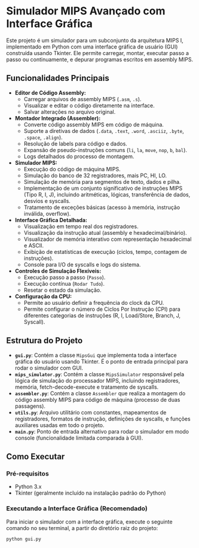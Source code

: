 # Simulador MIPS Avançado com Interface Gráfica

Este projeto é um simulador para um subconjunto da arquitetura MIPS I, implementado em Python com uma interface gráfica de usuário (GUI) construída usando Tkinter. Ele permite carregar, montar, executar passo a passo ou continuamente, e depurar programas escritos em assembly MIPS.

## Funcionalidades Principais

*   **Editor de Código Assembly:**
    *   Carregar arquivos de assembly MIPS (`.asm`, `.s`).
    *   Visualizar e editar o código diretamente na interface.
    *   Salvar alterações no arquivo original.
*   **Montador Integrado (Assembler):**
    *   Converte código assembly MIPS em código de máquina.
    *   Suporte a diretivas de dados (`.data`, `.text`, `.word`, `.asciiz`, `.byte`, `.space`, `.align`).
    *   Resolução de labels para código e dados.
    *   Expansão de pseudo-instruções comuns (`li`, `la`, `move`, `nop`, `b`, `bal`).
    *   Logs detalhados do processo de montagem.
*   **Simulador MIPS:**
    *   Execução do código de máquina MIPS.
    *   Simulação do banco de 32 registradores, mais PC, HI, LO.
    *   Simulação de memória para segmentos de texto, dados e pilha.
    *   Implementação de um conjunto significativo de instruções MIPS (Tipo R, I, J), incluindo aritméticas, lógicas, transferência de dados, desvios e syscalls.
    *   Tratamento de exceções básicas (acesso à memória, instrução inválida, overflow).
*   **Interface Gráfica Detalhada:**
    *   Visualização em tempo real dos registradores.
    *   Visualização da instrução atual (assembly e hexadecimal/binário).
    *   Visualizador de memória interativo com representação hexadecimal e ASCII.
    *   Exibição de estatísticas de execução (ciclos, tempo, contagem de instruções).
    *   Console para I/O de syscalls e logs do sistema.
*   **Controles de Simulação Flexíveis:**
    *   Execução passo a passo (`Passo`).
    *   Execução contínua (`Rodar Tudo`).
    *   Resetar o estado da simulação.
*   **Configuração da CPU:**
    *   Permite ao usuário definir a frequência do clock da CPU.
    *   Permite configurar o número de Ciclos Por Instrução (CPI) para diferentes categorias de instruções (R, I, Load/Store, Branch, J, Syscall).

## Estrutura do Projeto

*   **`gui.py`**: Contém a classe `MipsGui` que implementa toda a interface gráfica do usuário usando Tkinter. É o ponto de entrada principal para rodar o simulador com GUI.
*   **`mips_simulator.py`**: Contém a classe `MipsSimulator` responsável pela lógica de simulação do processador MIPS, incluindo registradores, memória, fetch-decode-execute e tratamento de syscalls.
*   **`assembler.py`**: Contém a classe `Assembler` que realiza a montagem do código assembly MIPS para código de máquina (processo de duas passagens).
*   **`utils.py`**: Arquivo utilitário com constantes, mapeamentos de registradores, formatos de instrução, definições de syscalls, e funções auxiliares usadas em todo o projeto.
*   **`main.py`**: Ponto de entrada alternativo para rodar o simulador em modo console (funcionalidade limitada comparada à GUI).

## Como Executar

### Pré-requisitos
*   Python 3.x
*   Tkinter (geralmente incluído na instalação padrão do Python)

### Executando a Interface Gráfica (Recomendado)
Para iniciar o simulador com a interface gráfica, execute o seguinte comando no seu terminal, a partir do diretório raiz do projeto:
```bash
python gui.py
